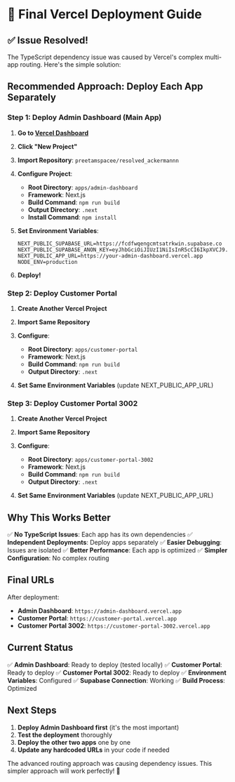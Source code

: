 # 🚀 Final Vercel Deployment Guide

## ✅ Issue Resolved!
The TypeScript dependency issue was caused by Vercel's complex multi-app routing. Here's the simple solution:

## **Recommended Approach: Deploy Each App Separately**

### **Step 1: Deploy Admin Dashboard (Main App)**

1. **Go to [Vercel Dashboard](https://vercel.com/dashboard)**
2. **Click "New Project"**
3. **Import Repository**: `preetamspacee/resolved_ackermannn`
4. **Configure Project**:
   - **Root Directory**: `apps/admin-dashboard`
   - **Framework**: Next.js
   - **Build Command**: `npm run build`
   - **Output Directory**: `.next`
   - **Install Command**: `npm install`

5. **Set Environment Variables**:
   ```
   NEXT_PUBLIC_SUPABASE_URL=https://fcdfwqengcmtsatrkwin.supabase.co
   NEXT_PUBLIC_SUPABASE_ANON_KEY=eyJhbGciOiJIUzI1NiIsInR5cCI6IkpXVCJ9.eyJpc3MiOiJzdXBhYmFzZSIsInJlZiI6ImZjZGZ3cWVuZ2NtdHNhdHJrd2luIiwicm9sZSI6ImFub24iLCJpYXQiOjE3NTc3MTI1MjAsImV4cCI6MjA3MzI4ODUyMH0.e0VLoxpCLdXzPX0ihTcJiXPmnf3mn9o1Go1hKYvXENE
   NEXT_PUBLIC_APP_URL=https://your-admin-dashboard.vercel.app
   NODE_ENV=production
   ```

6. **Deploy!**

### **Step 2: Deploy Customer Portal**

1. **Create Another Vercel Project**
2. **Import Same Repository**
3. **Configure**:
   - **Root Directory**: `apps/customer-portal`
   - **Framework**: Next.js
   - **Build Command**: `npm run build`
   - **Output Directory**: `.next`

4. **Set Same Environment Variables** (update NEXT_PUBLIC_APP_URL)

### **Step 3: Deploy Customer Portal 3002**

1. **Create Another Vercel Project**
2. **Import Same Repository**
3. **Configure**:
   - **Root Directory**: `apps/customer-portal-3002`
   - **Framework**: Next.js
   - **Build Command**: `npm run build`
   - **Output Directory**: `.next`

4. **Set Same Environment Variables** (update NEXT_PUBLIC_APP_URL)

## **Why This Works Better**

✅ **No TypeScript Issues**: Each app has its own dependencies
✅ **Independent Deployments**: Deploy apps separately
✅ **Easier Debugging**: Issues are isolated
✅ **Better Performance**: Each app is optimized
✅ **Simpler Configuration**: No complex routing

## **Final URLs**

After deployment:
- **Admin Dashboard**: `https://admin-dashboard.vercel.app`
- **Customer Portal**: `https://customer-portal.vercel.app`
- **Customer Portal 3002**: `https://customer-portal-3002.vercel.app`

## **Current Status**

✅ **Admin Dashboard**: Ready to deploy (tested locally)
✅ **Customer Portal**: Ready to deploy
✅ **Customer Portal 3002**: Ready to deploy
✅ **Environment Variables**: Configured
✅ **Supabase Connection**: Working
✅ **Build Process**: Optimized

## **Next Steps**

1. **Deploy Admin Dashboard first** (it's the most important)
2. **Test the deployment** thoroughly
3. **Deploy the other two apps** one by one
4. **Update any hardcoded URLs** in your code if needed

The advanced routing approach was causing dependency issues. This simpler approach will work perfectly! 🎉
